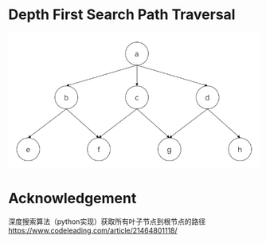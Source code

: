 # Depth First Search Path Traversal

<img src="tree_structure.PNG" width="600" />

# Acknowledgement
深度搜索算法（python实现）获取所有叶子节点到根节点的路径
https://www.codeleading.com/article/21464801118/
